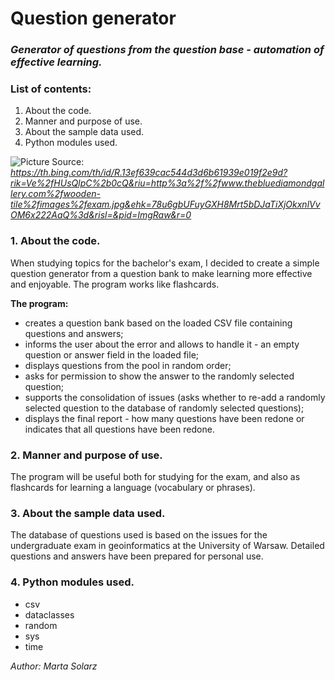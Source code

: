 # Question generator #
### *Generator of questions from the question base - automation of effective learning.* ###

### List of contents: ###
1. About the code.
2. Manner and purpose of use.
3. About the sample data used.
4. Python modules used.

![Picture](https://th.bing.com/th/id/R.13ef639cac544d3d6b61939e019f2e9d?rik=Ve%2fHUsQlpC%2b0cQ&riu=http%3a%2f%2fwww.thebluediamondgallery.com%2fwooden-tile%2fimages%2fexam.jpg&ehk=78u6gbUFuyGXH8Mrt5bDJaTiXjOkxnlVvOM6x222AaQ%3d&risl=&pid=ImgRaw&r=0)
Source: *https://th.bing.com/th/id/R.13ef639cac544d3d6b61939e019f2e9d?rik=Ve%2fHUsQlpC%2b0cQ&riu=http%3a%2f%2fwww.thebluediamondgallery.com%2fwooden-tile%2fimages%2fexam.jpg&ehk=78u6gbUFuyGXH8Mrt5bDJaTiXjOkxnlVvOM6x222AaQ%3d&risl=&pid=ImgRaw&r=0*

### 1. About the code. ###

When studying topics for the bachelor's exam, I decided to create a simple question generator from a question bank to make learning more effective and enjoyable. The program works like flashcards.

**The program:**
- creates a question bank based on the loaded CSV file containing questions and answers;
- informs the user about the error and allows to handle it - an empty question or answer field in the loaded file;
- displays questions from the pool in random order;
- asks for permission to show the answer to the randomly selected question;
- supports the consolidation of issues (asks whether to re-add a randomly selected question to the database of randomly selected questions);
- displays the final report - how many questions have been redone or indicates that all questions have been redone.

### 2. Manner and purpose of use. ###

The program will be useful both for studying for the exam, and also as flashcards for learning a language (vocabulary or phrases).

### 3. About the sample data used. ###

The database of questions used is based on the issues for the undergraduate exam in geoinformatics at the University of Warsaw. Detailed questions and answers have been prepared for personal use.

### 4. Python modules used. ###

- csv
- dataclasses
- random
- sys
- time

*Author: Marta Solarz*
